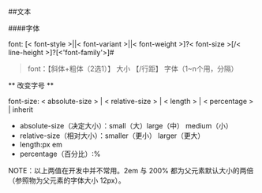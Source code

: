 ##文本

####字体

font: [< font-style >||< font-variant >||< font-weight >]?< font-size >[/< line-height >]?[<'font-family'>]#

>font：【斜体+粗体（2选1）】 大小 【/行距】 字体（1~n个用，分隔）

** 改变字号 **

font-size: < absolute-size > | < relative-size > | < length > | < percentage > | inherit

* absolute-size（决定大小）：small（大）large（中） medium（小）
* relative-size（相对大小）：smaller（更小） larger（更大）
* length:px em
* percentage（百分比）:%

NOTE：以上两值在开发中并不常用。2em 与 200% 都为父元素默认大小的两倍（参照物为父元素的字体大小 12px）。
